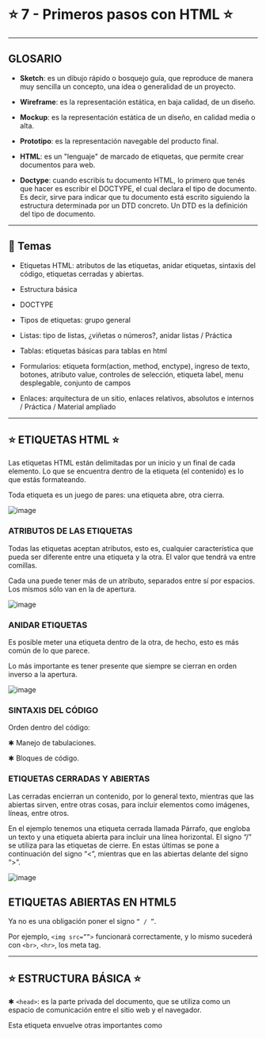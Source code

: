# :star: 7 - Primeros pasos con HTML :star:

---

## GLOSARIO

- **Sketch**: es un dibujo rápido o bosquejo guía, que reproduce de manera muy sencilla un concepto, una idea o generalidad de un proyecto.

- **Wireframe**: es la representación estática, en baja calidad, de un diseño.

- **Mockup**: es la representación estática de un diseño, en calidad media o alta.

- **Prototipo**: es la representación navegable del producto final.

- **HTML**: es un "lenguaje" de marcado de etiquetas, que permite crear documentos para web.

- **Doctype**: cuando escribís tu documento HTML, lo primero que tenés que hacer es escribir el DOCTYPE, el cual declara el tipo de documento. Es decir, sirve para indicar que tu documento está escrito siguiendo la estructura determinada por un DTD concreto. Un DTD es la definición del tipo de documento.


---

## :book: Temas

- Etiquetas HTML: atributos de las etiquetas, anidar etiquetas, sintaxis del código, etiquetas cerradas y abiertas.

- Estructura básica

- DOCTYPE

- Tipos de etiquetas: grupo general

- Listas: tipo de listas, ¿viñetas o números?, anidar listas / Práctica

- Tablas: etiquetas básicas para tablas en html

- Formularios: etiqueta form(action, method, enctype), ingreso de texto, botones, atributo value, controles de selección, etiqueta label, menu desplegable, conjunto de campos

- Enlaces: arquitectura de un sitio, enlaces relativos, absolutos e internos / Práctica / Material ampliado

---

## :star:  ETIQUETAS HTML :star:

Las etiquetas HTML están delimitadas por un inicio y un final de cada elemento. Lo que se encuentra dentro de la etiqueta (el contenido) es lo que estás formateando. 

Toda etiqueta es un juego de pares: una etiqueta abre, otra cierra. 

![image](https://user-images.githubusercontent.com/72580574/232800794-8dcca8ce-e51b-442a-9fc7-bcb3cc208757.png)

### ATRIBUTOS DE LAS ETIQUETAS

Todas las etiquetas aceptan atributos, esto es, cualquier característica que pueda ser diferente entre una etiqueta y la otra.  El valor que tendrá va entre comillas. 

Cada una puede tener más de un atributo, separados entre sí por espacios. Los mismos sólo van en la de apertura. 

![image](https://user-images.githubusercontent.com/72580574/232800943-2354a6da-8e17-43e5-bd76-a0cbd11f8dfb.png)


### ANIDAR ETIQUETAS

Es posible meter una etiqueta dentro de la otra, de hecho, esto es más común de lo que parece. 

Lo más importante es tener presente que siempre se cierran en orden inverso a la apertura.


![image](https://user-images.githubusercontent.com/72580574/232801130-ba1e408a-c983-4d01-a6df-2ae086a5eaf4.png)


### SINTAXIS DEL CÓDIGO

Orden dentro del código:

✱ Manejo de tabulaciones.

✱ Bloques de código.

###  ETIQUETAS CERRADAS Y ABIERTAS

Las cerradas encierran un contenido, por lo general texto, mientras que las abiertas sirven, entre otras cosas, para incluir elementos como imágenes, líneas, entre otros.

En el ejemplo tenemos una etiqueta cerrada llamada Párrafo, que engloba un texto y una etiqueta abierta para incluir una línea horizontal. El signo “/” se utiliza para las etiquetas de cierre. En estas últimas se pone a continuación del signo “<”, mientras que en las abiertas delante del signo “>”. 

![image](https://user-images.githubusercontent.com/72580574/232801341-1930503e-159e-4461-9efa-6b3924e83411.png)

## ETIQUETAS ABIERTAS EN HTML5

Ya no es una obligación poner el signo ``“ / ”``.  

Por ejemplo, ``<img src=””>`` funcionará correctamente, y lo mismo sucederá con ``<br>``, ``<hr>``, los meta tag.

---

##  :star: ESTRUCTURA BÁSICA :star:

✱  ``<head>``: es la parte privada del documento, que se utiliza como un espacio de comunicación entre el sitio web y el navegador. 

Esta etiqueta envuelve otras  importantes como <title>, las etiquetas <meta> y aquellas relacionadas con la importación de documentos CSS y JS.

✱  ``<body>``: encierra el contenido propiamente dicho del sitio. 

Ambos deben estar dentro de un elemento principal: la etiqueta `<html>`.

✱ ``<html>``: etiqueta inicial, que define que el documento está bajo el estándar de HTML. Abre y cierra, por lo tanto es fundamental no olvidar la etiqueta </html> al finalizar el documento, pues sino no cargará correctamente el contenido de mi sitio.


✱ ``<title>``: la etiqueta title define el título de la página, el cual será visualizado en la solapa del navegador.


✱ ``<meta>``: se utiliza para añadir información sobre la página (ya sean palabras clave, el autor, la descripción del sitio, etcétera), la cual pueden valerse los buscadores. También puede definir el idioma y la codificación en la cual está escrita la página.

---
  
##  :star: DOCTYPE :star:

Cuando escribís tu documento HTML, lo primero que tenés que hacer es escribir el DOCTYPE, el cual declara el tipo de documento. Es decir, sirve para indicar que tu documento está escrito siguiendo la estructura determinada por un DTD concreto. Un DTD es la definición del tipo de documento.

`<!DOCTYPE html>`

![image](https://user-images.githubusercontent.com/72580574/232804139-160c0689-11aa-45dc-ad9e-6151646f0650.png)

---
  
## :star: TIPOS DE ETIQUETAS: GRUPO GENERAL :star:

Todas las etiquetas que van dentro del ``<body> </body>`` se dividen en dos grupos: 

- **Elementos de bloque**: son aquellos que, sin ser modificados por CSS, ocupan el 100% del ancho del contenedor, y se mostrarán uno abajo del otro.


- **Elementos de línea**: sólo ocupan el ancho que diga el contenido, y se verán uno al lado del otro.


- ``<h1>`` a`` <h6> ``(de bloque): un encabezado es, semánticamente hablando, el texto que encabeza o titula el contenido que sigue. Se puede tratar de un artículo, un texto o una sección del documento que estamos viendo.

![image](https://user-images.githubusercontent.com/72580574/232804520-269a8929-22ca-41be-99e6-6407b0703fb1.png)

Existen 6 niveles: del`` <h1> </h1>`` al`` <h6> </h6>``. Esta jerarquía se debe respetar en cada documento HTML que forme parte del sitio web.


![image](https://user-images.githubusercontent.com/72580574/232804998-7e563be5-2a3f-486a-9430-799b3589110a.png)


## ETIQUETAS HTML

- ``<p></p>``

- ``<br/>`` (de bloque)

- ``<em>`` (de línea)

- ``<strong>`` (de línea)

- ``<div>`` (de bloque)

- ``<span>`` (de línea)


Utilizaremos todas estas etiquetas en nuestro primer ejemplo de estructura web:

![image](https://user-images.githubusercontent.com/72580574/232805451-f8ca8c55-d1ba-45c4-849e-bf6bf4631fa8.png)

HTML5 incorpora etiquetas semánticas que no sólo generan estructura, sino que también definen su contenido.

![image](https://user-images.githubusercontent.com/72580574/232805546-cafbfc08-ff03-4a25-a830-7f1056f6f8de.png)


---

## :star: LISTAS :star:

HTML permite agrupar elementos que tienen más significado de forma conjunta. 

El menú de navegación de un sitio web, por ejemplo, está formado por un grupo de palabras. Aunque cada palabra por separado tiene sentido, de forma conjunta constituyen el menú de navegación de la página, por lo que su significado conjunto es mayor que por separado. Esto se denomina listas.


## Tipos de listas

- **listas no ordenaas**

- **listas ordenadas**

- **listas de definición**

Ejemplos: paso a paso de un procedimiento (como una receta de cocina), características de una persona, galería de imágenes, el menú de una página web, entre otros.

### ¿VIÑETAS O NÚMEROS?

- Las listas numéricas establecen un orden en la lectura de sus ítems.


- Las listas de viñetas no representan ningún orden o importancia entre sus ítems. Son elementos compuestos. 

``<ol>``: define una lista ordenada de artículos (numéricas).

``<ul>``: define una lista de artículos sin orden (viñetas).

``<li>``: define un artículo de una lista.


## Ejemplo 

Ambas listas se deben insertar mediante la etiqueta <li></li> (list-item). Ejemplo de servicios de una empresa (lista de viñetas/sin orden):

![image](https://user-images.githubusercontent.com/72580574/232809842-37676edf-085a-48bc-b59c-3d8c1c3d135a.png)

### ANIDAR LISTAS


Es probable que te veas en la necesidad de crear una estructura de sublistas como la siguiente:  

```
- Computadoras portátiles:
  -Procesador I4.
  -Procesador I5.

- Computadoras de escritorio:
  -Procesador Pentium.
  -Procesador Celeron.
```


---

## :star: A PRACTICAR :star:

1.  Creá dos listas utilizando las etiquetas de HTML: Creá dos listas usando las etiquetas de HTML: una con viñetas que contenga cinco nombres, y otra ordenada con 5 pasos para preparar un mate. 



---

## TABLAS

Son un conjunto de celdas organizadas, dentro del cual es posible alojar distintos contenidos. HTML dispone de una gran variedad de etiquetas y atributos para crear tablas.

Sirven para representar información tabulada, en filas y columnas. En HTML4 las tablas se usaban para maquetar.  Cuando CSS creció y se hizo más fuerte, nacieron los detractores de las tablas.

###  ETIQUETAS BÁSICAS PARA TABLAS EN HTML .

![image](https://user-images.githubusercontent.com/72580574/232810588-ae9d5400-fc4f-4f54-988b-f29669e2a946.png)

![image](https://user-images.githubusercontent.com/72580574/232810753-5aa5a28f-f619-49d5-97eb-b2e715296b42.png)



La etiqueta`` <table> </table>`` acepta 3 atributos de “diseño”:

- Border: bordes de la tabla.

- Cellpadding: especifica el espacio, en píxeles, entre la pared de la celda y su contenido.

- Cellspacing: indica la distancia entre las celdas y el margen exterior de la tabla.

---

## :star:  FORMULARIOS

Son etiquetas donde el usuario ingresará o seleccionará valores, que serán enviados a un archivo encargado de procesar la información.


![image](https://user-images.githubusercontent.com/72580574/232810925-615f7dd3-47e5-47ff-a77f-e74835e56443.png)

## ETIQUETA `<form>`

Para insertar un formulario se usa la etiqueta <form>, que dentro lleva todos los controles que vayan al mismo destino. Un formulario requiere 3 atributos para funcionar:

- Action: documento que se encarga de recibir los datos y procesarlos.

- Method: la forma en que será enviada la información. Existen dos métodos de envío, que son GET y POST.

- Enctype: cómo se codificarán los contenidos.

### ACTION

En este atributo se indicará cuál es el archivo que recibe y procesa los datos. 
Debe ser de un lenguaje de los llamados “del lado del servidor” (PHP / ASP / JSP). Si no se indica un valor, el Action será por defecto el mismo archivo donde está el formulario. 

IMPORTANTE: HTML no es un lenguaje de programación.

### METHOD

Es la forma en la que se recopilan y envían los datos. 

Existen dos métodos comunes en el HTML:

- GET: la información viajará por la barra de direcciones a continuación del nombre del archivo.


- POST: la información viajará junto a los encabezados del HTML (será “invisible”).
Si el method no se indica, por defecto será GET.

## ENCTYPE


Cuando el valor del atributo method es post, el mismo es el  tipo MIME del contenido, que es usado para enviar el formulario al servidor.

Los posibles valores son:

- application/x-www-form-urlencoded: será el valor por defecto si un atributo no está especificado.


- multipart/form-data: usar este valor si se está usando el elemento input con el atributo type ajustado a "file".


- text/plain (HTML5)

Normalmente se utiliza para permitir el envío de archivos a través de un formulario.

### INGRESO DE TEXTO

Existen tres controles generales para el ingreso de texto:
Cajas de texto de una sola línea (no acepta el uso de la tecla Enter).


- Cajas para el ingreso de contraseñas (el contenido no será visible).


- Cajas para contenido multilínea. Puede ser una o muchas líneas de texto.
Atributo “name”.

-Control de formulario:  <input>: Text, Email, Password.

-Control de formulario:  <textarea></textarea>

### BOTONES 

Los botones disparan las acciones del formulario. Hay 3 tipos:

- El que envía los datos al archivo indicado como Action.

- El que vacía todo lo ingresado y resetea los campos.

- El que “no hace nada”, pensado para usarse con Javascript.

Todos los botones son etiquetas  <input> con distintos tipos de “Type”. El botón debe de estar dentro del <form> que afectará.


### ATRIBUTO VALUE

Representa la etiqueta del botón, la cual es normalmente mostrada por los navegadores dentro de éste.

- Input de tipo “submit”: envía el formulario.

- Input de tipo “reset”: resetea el formulario.

- Input de tipo “button”: no tiene acciones por defecto.

![image](https://user-images.githubusercontent.com/72580574/232811936-eeab6f2f-30ce-4ab6-93cc-a1c5cb970388.png)

### CONTROLES DE SELECCION

En estos casos, el usuario no puede ingresar libremente un texto, sino que el programador le da una lista predefinida. El dato que llega al elegir una opción se define desde el atributo “value”. Existen 3 grupos de controles de selección:

- Botones de radio: sólo se puede elegir una opción.

- Casillas de chequeo: de toda la lista de opciones, el usuario puede optar por una, todas o ninguna opción.

- Menú desplegable: sólo es posible seleccionar una opción.

### ATRIBUTO VALUE

En este caso es el valor que se enviará al enviarse el formulario. 

![image](https://user-images.githubusercontent.com/72580574/232812173-14a71839-2f0e-4c0d-be50-a94f9c211945.png)

### ETIQUETA `<LABEL>`

Define formalmente a cada elemento de un formulario. Esta etiqueta es de mucha ayuda para generar un formulario accesible. 

Su principal atributo es “for”, que va a referenciar a “label” con su elemento del formulario. El valor del atributo “for” debe ser igual al valor del atributo “id” o “name” del elemento.

![image](https://user-images.githubusercontent.com/72580574/232812457-c9f7250b-f038-49d6-8d31-7f4016be68c2.png)

## MENU DESPLEGABLE

Es el llamado combo-box, selector o menú. De toda la lista, se puede elegir una opción (aunque tiene un atributo que permite cambiarlo). Lo ideal es que sean al menos dos elementos distintos para observar el select:

![image](https://user-images.githubusercontent.com/72580574/232812683-3054a2a6-f087-476d-9e7a-f799a407c4f8.png)


## CONJUNTO DE CAMPOS

Las etiquetas ``<fieldset>`` y <legend> se utilizan en conjunto. 

La primera tiene como objetivo crear grupos de elementos del formulario que posean un mismo propósito; mientras que la segunda, define formalmente el propósito del elemento fieldset. Se estructuran de la siguiente manera:

![image](https://user-images.githubusercontent.com/72580574/232812889-4d8491ee-a005-4896-a60c-fc39fb35d336.png)


## ENLACES

### ARQUITECTURA DE UN SITIO

Los enlaces, también conocidos como links o anchors, se utilizan para relacionar partes del mismo documento. Por defecto, se visualizan azules y subrayados.

Para crear uno, es necesario utilizar la etiqueta de ancla ``<a>`` con el atributo “href”, que establecerá el destino al que apunta. Por ejemplo:

![image](https://user-images.githubusercontent.com/72580574/232813026-f1433f2b-7d1e-49d0-8ac5-9967cc320d3d.png)

### ENLACES RELATIVOS, ABSOLUTOS E INTERNOS

- **ENLACES RELATIVOS**: Los enlaces relativos son aquellos que apuntan a páginas ubicadas dentro del mismo proyecto. Si la página referenciada se encuentra en el mismo directorio, alcanza con mencionar el nombre de la misma para generar el enlace.

![image](https://user-images.githubusercontent.com/72580574/232813188-e3b1dd7b-8663-4bb2-a035-3f8eb28c7bed.png)


En caso de que el archivo se encuentre en un directorio específico, el mismo deberá ser mencionado.


![image](https://user-images.githubusercontent.com/72580574/232813254-5247b7d2-9e81-4d70-bdd6-e5a25852809f.png)

- **ENLACES ABSOLUTOS**: Los enlaces absolutos son aquellos cuyo destino apunta a un documento que está fuera del sitio, y debe ser especificado utilizando la URL completa:

![image](https://user-images.githubusercontent.com/72580574/232813422-102497d0-7f84-4211-9d4a-6b340d2574d4.png)

- **ENLACES INTERNOS**: Los enlaces internos permiten referenciar secciones de tu página, para lo cual se utiliza el id:

![image](https://user-images.githubusercontent.com/72580574/232813592-74169750-0019-48e8-ad79-89a0c257eff4.png)

También podés usar como destino una sección específica una página distinta:

![image](https://user-images.githubusercontent.com/72580574/232813669-a0ee59e3-f18b-4bed-973e-255e10f5e39c.png)

 El enlace apunta a la sección que tiene el id formulario dentro de la página “contacto.html”. No sólo es posible agregar enlaces a texto, también podés hacerlo con otros elementos. Por lo general, se usan textos o imágenes.  Veamos un ejemplo de enlaces con una imagen:
 
 ![image](https://user-images.githubusercontent.com/72580574/232813741-7401dba0-d744-4ace-be77-0c32a4ceb929.png)

---

## :star: A PRACTICAR :star:

1. Crea un formulario de contacto: Creá un formulario de contacto como indica la imagen a continuación, usando los códigos vistos anteriormente.

![image](https://user-images.githubusercontent.com/72580574/232813935-c7cb2d4e-afac-406e-a24e-eeb3a6d530a6.png)



---

## :star: CREA UN DOCUMENTO NUEVO :star: 

En el editor de texto, creá un documento nuevo llamado “index.html”. Escribí con etiquetas HTML:


- Nombre y apellido: tu nombre y apellido.

- Nombre del docente: su nombre y apellido.


Guardá, abrí el archivo en el browser de tu preferencia, y observá el resultado.

## WIREFRAME Y ESQUELETO HTML

1. Creá un wireframe en Balsamiq, Mockflow o similar, basado en el sketch diseñado en clase. 
Debe tener un encabezado, un logo y un pie de página.


2. Creá el esqueleto en HTML de la página principal, usando el wireframe como base



---


## MATERIAL AMPLIADO

- [¿Como funciona un DNS?](https://www.youtube.com/watch?v=dIGxJCqLJlY)

- [Software para prototipar](https://mzl.la/2PCaR3h)

- [Referencia de elementos HTML5](https://mzl.la/2PCaR3h)
